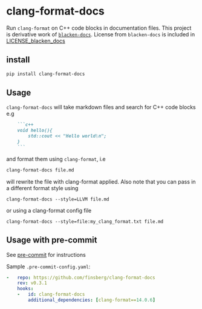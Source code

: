 clang-format-docs
=================

Run `clang-format` on C++ code blocks in documentation files.
This project is derivative work of [`blacken-docs`](https://github.com/adamchainz/blacken-docs). License from `blacken-docs` is included in [LICENSE_blacken_docs](LICENSE_blacken_docs)


## install

```bash
pip install clang-format-docs
```


## Usage

`clang-format-docs` will take markdown files and search for C++ code blocks e.g

```markdown
    ```c++
    void hello(){
        std::cout << "Hello world\n";
    }
    ```
```

and format them using `clang-format`, i.e
```bash
clang-format-docs file.md
```
will rewrite the file with clang-format applied. Also note that you can pass in a different format style using
```
clang-format-docs --style=LLVM file.md
```
or using a clang-format config file
```
clang-format-docs --style=file:my_clang_format.txt file.md
```


## Usage with pre-commit

See [pre-commit](https://pre-commit.com) for instructions

Sample `.pre-commit-config.yaml`:


```yaml
-   repo: https://github.com/finsberg/clang-format-docs
    rev: v0.3.1
    hooks:
    -   id: clang-format-docs
        additional_dependencies: [clang-format==14.0.6]
```
